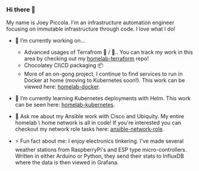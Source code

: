 ### Hi there 👋

My name is Joey Piccola. I'm an infrastructure automation engineer focusing on immutable infrastructure through code. I love what I do!

- 🔭  I’m currently working on...

  - Advanced usages of Terrafrom 🌿 / 🌊.. You can track my work in this area by checking out my [homelab-terraform](https://github.com/joeypiccola/homelab/tree/master/terraform) repo!
  - Chocolatey CI\CD packaging 📦
  - More of an on-gong project, I continue to find services to run in Docker at home (moving to Kubernetes soon!). This work can be viewed here: [homelab-docker](https://github.com/joeypiccola/homelab-docker).

- 🌱  I’m currently learning Kubernetes deployments with Helm. This work can be seen here: [homelab-kubernetes](https://github.com/joeypiccola/homelab/tree/master/kubernetes/apps).

- 💬   Ask me about my Ansible work with Cisco and Ubiquity. My entire homelab \ home network is all in code! If you're interested you can checkout my network role tasks here: [ansible-network-role](https://github.com/joeypiccola/homelab/tree/master/ansible/roles/network/tasks).

- ⚡  Fun fact about me: I enjoy electronics tinkering. I've made several weather stations from RaspberryPi's and ESP type micro-controllers. Written in either Arduino or Python, they send their stats to InfluxDB where the data is then viewed in Grafana.

<!--
**joeypiccola/joeypiccola** is a ✨ _special_ ✨ repository because its `README.md` (this file) appears on your GitHub profile.

Here are some ideas to get you started:

- 🔭 I’m currently working on ...
- 🌱 I’m currently learning ...
- 👯 I’m looking to collaborate on ...
- 🤔 I’m looking for help with ...
- 💬 Ask me about ...
- 📫 How to reach me: ...
- 😄 Pronouns: ...
- ⚡ Fun fact: ...
-->
